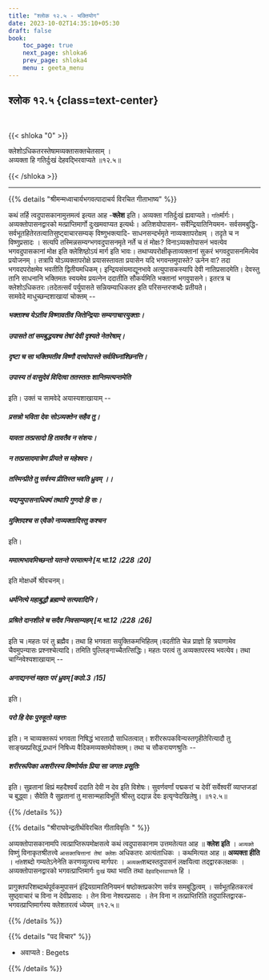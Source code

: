 ```yaml
---
title: "श्लोक १२.५ - भक्तियोग"
date: 2023-10-02T14:35:10+05:30
draft: false
book:
    toc_page: true
    next_page: shloka6
    prev_page: shloka4
    menu : geeta_menu
---
```



## श्लोक १२.५ {class=text-center}

<br/>

{{< shloka  "0"  >}}

क्लेशोऽधिकतरस्तेषामव्यक्तासक्तचेतसाम् ।   
अव्यक्ता हि गतिर्दुःखं देहवद्भिरवाप्यते ॥१२.५॥

{{< /shloka >}}

---


{{% details "श्रीमन्मध्वाचार्यभगवत्पादाचर्य विरचित  गीताभाष्य" %}}

कथं तर्हि त्वदुपासकानामुत्तमत्वं इत्यत आह -**क्लेश** इति। 
अव्यक्ता गतिर्दुःखं ह्यवाप्यते। `गति`र्मार्गः। अव्यक्तोपासनद्वारको 
मत्प्राप्तिमार्गो दुःखमवाप्यत इत्यर्थः। 
अतिशयोपासन- सर्वेन्द्रियातिनियमन- सर्वसमबुद्धि- 
सर्वभूतहितेरतत्वातिसुष्ट्वाचारसम्यक् विष्णुभक्त्यादि- साधनसन्दर्भमृते 
नाव्यक्तापरोक्षम् । तदृते च न विष्णुप्रसादः । सत्यपि 
तस्मिन्नसम्यग्भगवदुपासनमृते नर्ते च तं मोक्षः? विनाऽव्यक्तोपासनं भवत्येव 
भगवदुपासकानां मोक्ष इति क्लेशिष्ठो़ऽयं मार्ग इति भावः। 
तथाप्यपरोक्षीकृताव्यक्तानां सुकरं भगवदुपासनमित्येव प्रयोजनम् । तत्रापि 
योऽव्यक्तापरोक्षे प्रयासस्तावता प्रयासेन यदि भगवन्तमुपास्ते? ऊनेन वा? तदा 
भगवदपरोक्षमेव भवतीति द्वितीयमधिकम्। इन्द्रियसंयमाद्यूनभावे अत्युपासकस्यापि देवी 
नातिप्रसादमेति। देवस्तु तानि साधनानि भक्तिमतः स्वयमेव प्रयत्नेन ददातीति 
सौकर्यमिति भक्तानां भगवुपासने। इतरत्र च क्लेशोऽधिकतरः।तदेतत्सर्वं पर्युपासते 
सन्नियम्याधिकतर इति परिसन्तरप्शब्दैः प्रतीयते।  
सामवेदे माधुच्छन्दशाखायां चोक्तम् --
#####  भक्ताश्च येऽतीव विष्णावतीव जितेन्द्रियाः सम्यगाचारयुक्ताः। 
##### उपासते तां समबुद्धयश्च तेषां देवी दृश्यते नेतरेषाम्। 
##### दृष्टा च सा भक्तिमतीव विष्णौ दत्त्वोपास्ते सर्वविघ्नांश्छिनत्ति। 
##### उपास्य तं वासुदेवं विदित्वा ततस्ततः शान्तिमत्यन्तमेति 
इति। 
उक्तं च सामवेदे अयास्यशाखायाम् -- 
##### प्रसन्नो भविता देवः सोऽव्यक्तेन सहैव तु। 
##### यावता तत्प्रसादो हि तावतैव न संशयः।
##### न तत्प्रसादमात्रेण प्रीयते स महेश्वरः। 
##### तस्मिन्प्रीते तु सर्वस्य प्रीतिस्त भवति ध्रुवम् ।।  

##### यद्यप्युपासनाधिक्यं तथापि गुणदो हि सः। 
##### मुक्तिदश्च स एवैको नाव्यक्तादिस्तु कश्चन 
इति।
##### ममात्मभावमिच्छन्तो यतन्ते परमात्मने [म.भा.12।228।20] 
इति मोक्षधर्मे श्रीवचनम्।
##### धर्मनित्ये महाबुद्धौ ब्रह्मण्ये सत्यवादिनि। 
#####  प्रश्रिते दानशीले च सदैव निवसाम्यहम् [म.भा.12।228।26] 
इति च।महतः परं तु ब्रह्मैव। तथा हि भगवता सयुक्तिकमभिहितम्।वदतीति चेन्न प्राज्ञो 
हि त्रयाणामेव चैवमुपन्यासः प्रश्नश्चेत्यादि। तमिति पुल्लिङ्गाच्चैतत्सिद्धिः। महतः 
परत्वं तु अव्यक्तपरस्य भवत्येव। तथा चाग्निवेश्यशाखायाम् -- 
##### अनाद्यनन्तं महतः परं ध्रुवम् [कठो.3।15] 
इति। 
##### परो हि देवः पुरुहूतो महत्तः 
इति। न चाव्यक्तरूपं भगवता निषिद्धं भारतादौ साधितत्वात्। 
शरीररूपकविन्यस्तगृहीतेरित्यादौ तु साङ्ख्यप्रसिद्धं,प्रधानं निषिध्य 
वैदिकमव्यक्तमेवोक्तम्। तथा च सौकरायणश्रुतिः -- 
##### शरीररूपिका अशरीरस्य विष्णोर्यतः प्रिया सा जगतः प्रसूतिः 
इति। सुव्रतानां क्षिप्रं महदैश्वर्यं ददाति देवी न देव इति विशेषः। सुवर्णवर्णां 
पद्मकरां च देवीं सर्वेश्वरीं व्याप्तजडां च बुद्ध्वा। सैवेति वै सुव्रतानां तु 
मासान्महाविभूतिं श्रीस्तु दद्यान्न देवः इत्यृग्वेदखिलेषु।
॥१२.५॥

{{% /details %}}


{{% details "श्रीराघवेन्द्रतीर्थविरचित गीताविवृतिः " %}}

अव्यक्तोपासकानामपि त्वत्प्राप्तिरूपमोक्षसत्वे कथं 
त्वदुपासकानाम उत्तमतेत्यत आह ॥ **क्लेश इति** । 
`अव्यक्ते` विष्णुं विनाकृतश्रीतत्त्वे 
`आसक्तचित्तानां तेषां क्लेशः` अधिकतरः अत्यंताधिकः । 
कथमित्यत आह ॥ **अव्यक्ता हीति** । `गति`शब्दो 
गम्यतेऽनेनेति करणव्युत्पत्त्य मार्गपरः । 
`अव्यक्त`शब्दस्तदुपासनं लक्षयित्वा तद्द्वारकलक्षकः । 
अव्यक्तोपासनद्वारको भगवत्प्राप्तिमार्गः `दुःखं` यथा भवति 
तथा `देहवद्भिरवाप्यते` हि ।  

प्रागुक्तपरिशब्दार्थपूर्वकमुपासनं इंद्रियग्रामातिनियमनं 
षष्ठोक्तप्रकारेण सर्वत्र समबुद्धित्वम्‌ । 
सर्वभूतहितकरत्वं सुष्ठ्वाचारं च विना न देवीप्रसादः । 
तेन विना नेश्वरप्रसादः । तेन विना न तत्प्राप्तिरिति
तदुपास्तिद्वारक- भगवत्प्राप्तिमार्गस्य क्लेशतरत्वं 
ध्येयम्‌  ॥१२.५॥

{{% /details %}}


{{% details "पद विचार" %}}

- अवाप्यते : Begets

{{% /details %}}
